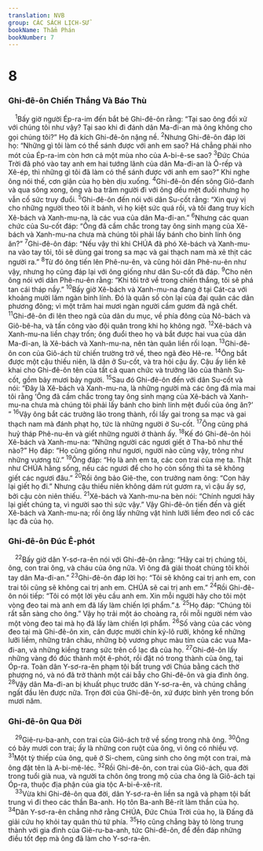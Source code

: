 ```yaml
---
translation: NVB
group: CÁC SÁCH LỊCH-SỬ
bookName: Thẩm Phán 
bookNumber: 7
---
```


<div class="title"><h1>8</h1><h3>Ghi-đê-ôn Chiến Thắng Và Báo Thù </h3></div>
<span class="verse cac_8_1"> <sup>1</sup>Bấy giờ người Ép-ra-im đến bắt bẻ Ghi-đê-ôn rằng: “Tại sao ông đối xử với chúng tôi như vậy? Tại sao khi đi đánh dân Ma-đi-an mà ông không cho gọi chúng tôi?” Họ đả kích Ghi-đê-ôn nặng nề. </span>
<span class="verse cac_8_2"><sup>2</sup>Nhưng Ghi-đê-ôn đáp lời họ: “Những gì tôi làm có thể sánh được với anh em sao? Há chẳng phải nho mót của Ép-ra-im còn hơn cả một mùa nho của A-bi-ê-se sao? </span>
<span class="verse cac_8_3"><sup>3</sup>Đức Chúa Trời đã phó vào tay anh em hai tướng lãnh của dân Ma-đi-an là Ô-rếp và Xê-ép, thì những gì tôi đã làm có thể sánh được với anh em sao?” Khi nghe ông nói thế, cơn giận của họ bèn dịu xuống. </span>
<span class="verse cac_8_4"><sup>4</sup>Ghi-đê-ôn đến sông Giô-đanh và qua sông xong, ông và ba trăm người đi với ông đều mệt đuối nhưng họ vẫn cố sức truy đuổi. </span>
<span class="verse cac_8_5"><sup>5</sup>Ghi-đê-ôn đến nói với dân Su-cốt rằng: “Xin quý vị cho những người theo tôi ít bánh, vì họ kiệt sức quá rồi, và tôi đang truy kích Xê-bách và Xanh-mu-na, là các vua của dân Ma-đi-an.” </span>
<span class="verse cac_8_6"><sup>6</sup>Nhưng các quan chức của Su-cốt đáp: “Ông đã cầm chắc trong tay ông sinh mạng của Xê-bách và Xanh-mu-na chưa mà chúng tôi phải lấy bánh cho binh lính ông ăn?” </span>
<span class="verse cac_8_7"><sup>7</sup>Ghi-đê-ôn đáp: “Nếu vậy thì khi CHÚA đã phó Xê-bách và Xanh-mu-na vào tay tôi, tôi sẽ dùng gai trong sa mạc và gai thạch nam mà xẻ thịt các người ra.” </span>
<span class="verse cac_8_8"><sup>8</sup>Từ đó ông tiến lên Phê-nu-ên, và cũng hỏi dân Phê-nu-ên như vậy, nhưng họ cũng đáp lại với ông giống như dân Su-cốt đã đáp. </span>
<span class="verse cac_8_9"><sup>9</sup>Cho nên ông nói với dân Phê-nu-ên rằng: “Khi tôi trở về trong chiến thắng, tôi sẽ phá tan cái tháp nầy.” </span>
<span class="verse cac_8_10"><sup>10</sup>Bấy giờ Xê-bách và Xanh-mu-na đang ở tại Cát-ca với khoảng mười lăm ngàn binh lính. Đó là quân số còn lại của đại quân các dân phương đông; vì một trăm hai mươi ngàn người cầm gươm đã ngã chết. </span>
<span class="verse cac_8_11"><sup>11</sup>Ghi-đê-ôn đi lên theo ngã của dân du mục, về phía đông của Nô-bách và Giô-bê-ha, và tấn công vào đội quân trong khi họ không ngờ. </span>
<span class="verse cac_8_12"><sup>12</sup>Xê-bách và Xanh-mu-na liền chạy trốn; ông đuổi theo họ và bắt được hai vua của dân Ma-đi-an, là Xê-bách và Xanh-mu-na, nên tàn quân liền rối loạn. </span>
<span class="verse cac_8_13"><sup>13</sup>Ghi-đê-ôn con của Giô-ách từ chiến trường trở về, theo ngã đèo Hê-re. </span>
<span class="verse cac_8_14"><sup>14</sup>Ông bắt được một cậu thiếu niên, là dân ở Su-cốt, và tra hỏi cậu ấy. Cậu ấy liền kê khai cho Ghi-đê-ôn tên của tất cả quan chức và trưởng lão của thành Su-cốt, gồm bảy mươi bảy người. </span>
<span class="verse cac_8_15"><sup>15</sup>Sau đó Ghi-đê-ôn đến với dân Su-cốt và nói: “Đây là Xê-bách và Xanh-mu-na, là những người mà các ông đã mỉa mai tôi rằng ‘Ông đã cầm chắc trong tay ông sinh mạng của Xê-bách và Xanh-mu-na chưa mà chúng tôi phải lấy bánh cho binh lính mệt đuối của ông ăn?’ ” </span>
<span class="verse cac_8_16"><sup>16</sup>Vậy ông bắt các trưởng lão trong thành, rồi lấy gai trong sa mạc và gai thạch nam mà đánh phạt họ, tức là những người ở Su-cốt. </span>
<span class="verse cac_8_17"><sup>17</sup>Ông cũng phá huỷ tháp Phê-nu-ên và giết những người ở thành ấy. </span>
<span class="verse cac_8_18"><sup>18</sup>Kế đó Ghi-đê-ôn hỏi Xê-bách và Xanh-mu-na: “Những người các ngươi giết ở Tha-bô như thế nào?” Họ đáp: “Họ cũng giống như ngươi, người nào cũng vậy, trông như những vương tử.” </span>
<span class="verse cac_8_19"><sup>19</sup>Ông đáp: “Họ là anh em ta, các con trai của mẹ ta. Thật như CHÚA hằng sống, nếu các ngươi để cho họ còn sống thì ta sẽ không giết các ngươi đâu.” </span>
<span class="verse cac_8_20"><sup>20</sup>Rồi ông bảo Giê-the, con trưởng nam ông: “Con hãy lại giết họ đi.” Nhưng cậu thiếu niên không dám rút gươm ra, vì cậu ấy sợ, bởi cậu còn niên thiếu. </span>
<span class="verse cac_8_21"><sup>21</sup>Xê-bách và Xanh-mu-na bèn nói: “Chính ngươi hãy lại giết chúng ta, vì người sao thì sức vậy.” Vậy Ghi-đê-ôn tiến đến và giết Xê-bách và Xanh-mu-na; rồi ông lấy những vật hình lưỡi liềm đeo nơi cổ các lạc đà của họ. <br/></span>
<div class="title"><h3>Ghi-đê-ôn Đúc Ê-phót </h3></div>
<span class="verse cac_8_22"> <sup>22</sup>Bấy giờ dân Y-sơ-ra-ên nói với Ghi-đê-ôn rằng: “Hãy cai trị chúng tôi, ông, con trai ông, và cháu của ông nữa. Vì ông đã giải thoát chúng tôi khỏi tay dân Ma-đi-an.” </span>
<span class="verse cac_8_23"><sup>23</sup>Ghi-đê-ôn đáp lời họ: “Tôi sẽ không cai trị anh em, con trai tôi cũng sẽ không cai trị anh em. CHÚA sẽ cai trị anh em.” </span>
<span class="verse cac_8_24"><sup>24</sup>Rồi Ghi-đê-ôn nói tiếp: “Tôi có một lời yêu cầu anh em. Xin mỗi người hãy cho tôi một vòng đeo tai mà anh em đã lấy làm chiến lợi phẩm.”<a data-toggle="tooltip" data-placement="bottom" title="Vì quân giặc đều đeo khoen tai bằng vàng, bởi họ là dòng dõi của Ích-ma-ên">⚓</a></span>
<span class="verse cac_8_25"><sup>25</sup>Họ đáp: “Chúng tôi rất sẵn sàng cho ông.” Vậy họ trải một áo choàng ra, rồi mỗi người ném vào một vòng đeo tai mà họ đã lấy làm chiến lợi phẩm. </span>
<span class="verse cac_8_26"><sup>26</sup>Số vàng của các vòng đeo tai mà Ghi-đê-ôn xin, cân được mười chín ký-lô rưỡi, không kể những lưỡi liềm, những trân châu, những bộ vương phục màu tím của các vua Ma-đi-an, và những kiềng trang sức trên cổ lạc đà của họ. </span>
<span class="verse cac_8_27"><sup>27</sup>Ghi-đê-ôn lấy những vàng đó đúc thành một ê-phót, rồi đặt nó trong thành của ông, tại Óp-ra. Toàn dân Y-sơ-ra-ên phạm tội bất trung với Chúa bằng cách thờ phượng nó, và nó đã trở thành một cái bẫy cho Ghi-đê-ôn và gia đình ông. </span>
<span class="verse cac_8_28"><sup>28</sup>Vậy dân Ma-đi-an bị khuất phục trước dân Y-sơ-ra-ên, và chúng chẳng ngất đầu lên được nữa. Trọn đời của Ghi-đê-ôn, xứ được bình yên trong bốn mươi năm. <br/></span>
<div class="title"><h3>Ghi-đê-ôn Qua Đời </h3></div>
<span class="verse cac_8_29"> <sup>29</sup>Giê-ru-ba-anh, con trai của Giô-ách trở về sống trong nhà ông. </span>
<span class="verse cac_8_30"><sup>30</sup>Ông có bảy mươi con trai; ấy là những con ruột của ông, vì ông có nhiều vợ. </span>
<span class="verse cac_8_31"><sup>31</sup>Một tỳ thiếp của ông, quê ở Si-chem, cũng sinh cho ông một con trai, mà ông đặt tên là A-bi-mê-léc. </span>
<span class="verse cac_8_32"><sup>32</sup>Rồi Ghi-đê-ôn, con trai của Giô-ách, qua đời trong tuổi già nua, và người ta chôn ông trong mộ của cha ông là Giô-ách tại Óp-ra, thuộc địa phận của gia tộc A-bi-ê-xê-rít. <br/></span>
<span class="verse cac_8_33"> <sup>33</sup>Vừa khi Ghi-đê-ôn qua đời, dân Y-sơ-ra-ên liền sa ngã và phạm tội bất trung vì đi theo các thần Ba-anh. Họ tôn Ba-anh Bê-rít làm thần của họ. </span>
<span class="verse cac_8_34"><sup>34</sup>Dân Y-sơ-ra-ên chẳng nhớ rằng CHÚA, Đức Chúa Trời của họ, là Đấng đã giải cứu họ khỏi tay quân thù tứ phía. </span>
<span class="verse cac_8_35"><sup>35</sup>Họ cũng chẳng bày tỏ lòng trung thành với gia đình của Giê-ru-ba-anh, tức Ghi-đê-ôn, để đền đáp những điều tốt đẹp mà ông đã làm cho Y-sơ-ra-ên. <br/></span>
